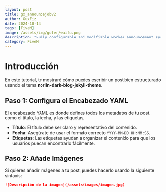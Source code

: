 ```yaml
---
layout: post
title: gx_announcejobv2 
author: GuxFiz
date: 2024-10-14
tags: [FiveM]
image: /assets/img/gofer/waifu.png
description: "Fully configurable and modifiable worker announcement system for events on your server!"
category: FiveM
---
```

# Introducción

En este tutorial, te mostraré cómo puedes escribir un post bien estructurado usando el tema **norlin-dark-blog-jekyll-theme**.

## Paso 1: Configura el Encabezado YAML

El encabezado YAML es donde defines todos los metadatos de tu post, como el título, la fecha, y las etiquetas.

- **Título**: El título debe ser claro y representativo del contenido.
- **Fecha**: Asegúrate de usar el formato correcto `YYYY-MM-DD HH:MM:SS`.
- **Etiquetas**: Las etiquetas ayudan a organizar el contenido para que los usuarios puedan encontrarlo fácilmente.

## Paso 2: Añade Imágenes

Si quieres añadir imágenes a tu post, puedes hacerlo usando la siguiente sintaxis:

```markdown
![Descripción de la imagen](/assets/images/imagen.jpg)